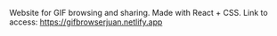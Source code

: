 Website for GIF browsing and sharing. Made with React + CSS.
Link to access: https://gifbrowserjuan.netlify.app
